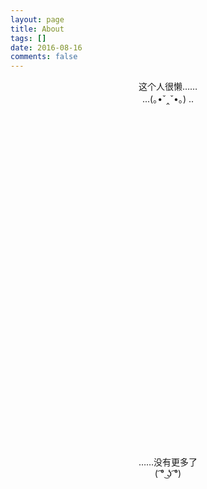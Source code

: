 ```yaml
---
layout: page
title: About
tags: []
date: 2016-08-16
comments: false
---
```


<center>这个人很懒……<br>
...(｡•ˇ‸ˇ•｡) .. </center>
<br>
<br>
<br>
<br>
<br>
<br>
<br>
<br>
<br>
<br>
<br>
<br>
<br>
<br>
<br>
<br>
<br>
<br>
<br>
<br>
<br>
<br>
<br>
<br>
<br>
<br>
<br>
<br>
<br>
<br>
<br>
<br>
<br>

<center>……没有更多了<br>
( ͡° ͜ʖ ͡°) </center>